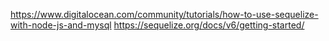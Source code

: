 https://www.digitalocean.com/community/tutorials/how-to-use-sequelize-with-node-js-and-mysql
https://sequelize.org/docs/v6/getting-started/
